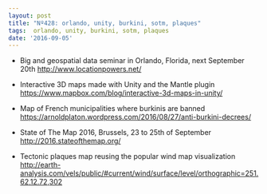 ```yaml
---
layout: post
title: "Nº428: orlando, unity, burkini, sotm, plaques"
tags:  orlando, unity, burkini, sotm, plaques
date: '2016-09-05'
---
```


* Big and geospatial data seminar in Orlando, Florida, next September 20th
  http://www.locationpowers.net/

* Interactive 3D maps made with Unity and the Mantle plugin
  https://www.mapbox.com/blog/interactive-3d-maps-in-unity/

* Map of French municipalities where burkinis are banned
  https://arnoldplaton.wordpress.com/2016/08/27/anti-burkini-decrees/

* State of The Map 2016, Brussels, 23 to 25th of September
  http://2016.stateofthemap.org/

* Tectonic plaques map reusing the popular wind map visualization
  http://earth-analysis.com/vels/public/#current/wind/surface/level/orthographic=251.62,12.72,302
